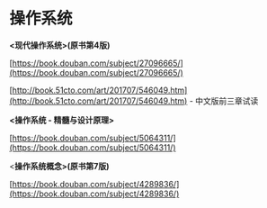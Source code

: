 # 操作系统

**&lt;现代操作系统&gt;\(原书第4版\)**

[https://book.douban.com/subject/27096665/](https://book.douban.com/subject/27096665/)

[http://book.51cto.com/art/201707/546049.htm](http://book.51cto.com/art/201707/546049.htm) - 中文版前三章试读

**&lt;操作系统 - 精髓与设计原理&gt;**

[https://book.douban.com/subject/5064311/](https://book.douban.com/subject/5064311/)

&lt;**操作系统概念&gt;\(原书第7版\)**

[https://book.douban.com/subject/4289836/](https://book.douban.com/subject/4289836/)

